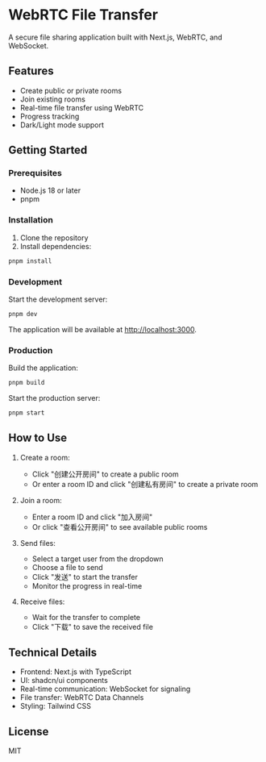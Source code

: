 # WebRTC File Transfer

A secure file sharing application built with Next.js, WebRTC, and WebSocket.

## Features

- Create public or private rooms
- Join existing rooms
- Real-time file transfer using WebRTC
- Progress tracking
- Dark/Light mode support

## Getting Started

### Prerequisites

- Node.js 18 or later
- pnpm

### Installation

1. Clone the repository
2. Install dependencies:
```bash
pnpm install
```

### Development

Start the development server:
```bash
pnpm dev
```

The application will be available at [http://localhost:3000](http://localhost:3000).

### Production

Build the application:
```bash
pnpm build
```

Start the production server:
```bash
pnpm start
```

## How to Use

1. Create a room:
   - Click "创建公开房间" to create a public room
   - Or enter a room ID and click "创建私有房间" to create a private room

2. Join a room:
   - Enter a room ID and click "加入房间"
   - Or click "查看公开房间" to see available public rooms

3. Send files:
   - Select a target user from the dropdown
   - Choose a file to send
   - Click "发送" to start the transfer
   - Monitor the progress in real-time

4. Receive files:
   - Wait for the transfer to complete
   - Click "下载" to save the received file

## Technical Details

- Frontend: Next.js with TypeScript
- UI: shadcn/ui components
- Real-time communication: WebSocket for signaling
- File transfer: WebRTC Data Channels
- Styling: Tailwind CSS

## License

MIT 